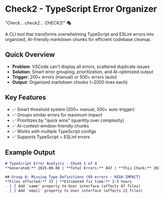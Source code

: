 # Check2 - TypeScript Error Organizer

*"Check... check2... CHECK2!"* 🎭

A CLI tool that transforms overwhelming TypeScript and ESLint errors into organized, AI-friendly markdown chunks for efficient codebase cleanup.

## Quick Overview

- **Problem**: VSCode can't display all errors, scattered duplicate issues
- **Solution**: Smart error grouping, prioritization, and AI-optimized output
- **Trigger**: 200+ errors (manual) or 500+ errors (auto)
- **Output**: Organized markdown chunks (~2000 lines each)

## Key Features

- ✅ Smart threshold system (200+ manual, 500+ auto-trigger)
- ✅ Groups similar errors for maximum impact  
- ✅ Prioritizes by "quick wins" (quantity over complexity)
- ✅ AI-context-window-friendly chunks
- ✅ Works with multiple TypeScript configs
- ✅ Supports TypeScript + ESLint errors

## Example Output

```markdown
# TypeScript Error Analysis - Chunk 1 of 4
**Generated:** 2025-09-08 | **Total Errors:** 847 | **This Chunk:** 203 errors

## Group A: Missing Type Definitions (89 errors - HIGH IMPACT)
**Files affected:** 23 | **Estimated fix time:** 2-3 hours
- [ ] Add 'name' property to User interface (affects 67 files)
- [ ] Add 'email' property to User interface (affects 22 files)
